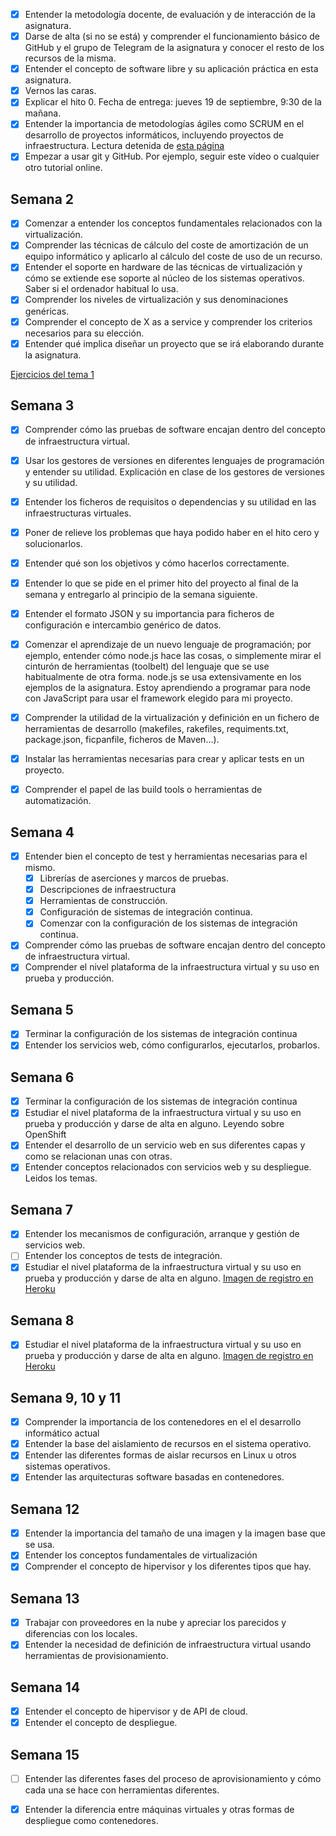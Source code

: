 - [x] Entender la metodología docente, de evaluación y de interacción de la asignatura.
- [x] Darse de alta (si no se está) y comprender el funcionamiento básico de GitHub y el grupo de Telegram de la asignatura y conocer el resto de los recursos de la misma.
- [x] Entender el concepto de software libre y su aplicación práctica en esta asignatura.
- [x] Vernos las caras.
- [x] Explicar el hito 0. Fecha de entrega: jueves 19 de septiembre, 9:30 de la mañana.
- [x] Entender la importancia de metodologías ágiles como SCRUM en el desarrollo de proyectos informáticos, incluyendo proyectos de infraestructura. Lectura detenida de [esta página](https://es.wikipedia.org/wiki/Scrum_(desarrollo_de_software))
- [x] Empezar a usar git y GitHub. Por ejemplo, seguir este vídeo o cualquier otro tutorial online.

## Semana 2

- [x] Comenzar a entender los conceptos fundamentales relacionados con la virtualización.
- [x] Comprender las técnicas de cálculo del coste de amortización de un equipo informático y aplicarlo al cálculo del coste de uso de un recurso.
- [x] Entender el soporte en hardware de las técnicas de virtualización y cómo se extiende ese soporte al núcleo de los sistemas operativos. Saber si el ordenador habitual lo usa.
- [x] Comprender los niveles de virtualización y sus denominaciones genéricas.
- [x] Comprender el concepto de X as a service y comprender los criterios necesarios para su elección.
- [x] Entender qué implica diseñar un proyecto que se irá elaborando durante la asignatura.

[Ejercicios del tema 1](https://github.com/jscoba/IV-autoevaluacion/blob/master/ejercicios/tema1.md)

## Semana 3

- [x] Comprender cómo las pruebas de software encajan dentro del concepto de infraestructura virtual.
- [x] Usar los gestores de versiones en diferentes lenguajes de programación y entender su utilidad. Explicación en clase de los gestores de versiones y su utilidad.
- [x] Entender los ficheros de requisitos o dependencias y su utilidad en las infraestructuras virtuales.

- [x] Poner de relieve los problemas que haya podido haber en el hito cero y solucionarlos.
- [x] Entender qué son los objetivos y cómo hacerlos correctamente.
- [x] Entender lo que se pide en el primer hito del proyecto al final de la semana y entregarlo al principio de la semana siguiente.
- [x] Entender el formato JSON y su importancia para ficheros de configuración e intercambio genérico de datos.
- [x] Comenzar el aprendizaje de un nuevo lenguaje de programación; por ejemplo, entender cómo node.js hace las cosas, o simplemente mirar el cinturón de herramientas (toolbelt) del lenguaje que se use habitualmente de otra forma. node.js se usa extensivamente en los ejemplos de la asignatura. Estoy aprendiendo a programar para node con JavaScript para usar el framework elegido para mi proyecto.
- [x] Comprender la utilidad de la virtualización y definición en un fichero de herramientas de desarrollo (makefiles, rakefiles, requiments.txt, package.json, ficpanfile, ficheros de Maven...).
- [x] Instalar las herramientas necesarias para crear y aplicar tests en un proyecto.
- [x] Comprender el papel de las build tools o herramientas de automatización.

## Semana 4

- [x] Entender bien el concepto de test y herramientas necesarias para el mismo.
    - [x] Librerías de aserciones y marcos de pruebas.
    - [x] Descripciones de infraestructura
    - [x] Herramientas de construcción.
    - [x] Configuración de sistemas de integración continua.
    - [x] Comenzar con la configuración de los sistemas de integración continua.
- [x] Comprender cómo las pruebas de software encajan dentro del concepto de infraestructura virtual.
- [x] Comprender el nivel plataforma de la infraestructura virtual y su uso en prueba y producción.

## Semana 5
- [x] Terminar la configuración de los sistemas de integración continua
- [x] Entender los servicios web, cómo configurarlos, ejecutarlos, probarlos.

## Semana 6
- [x] Terminar la configuración de los sistemas de integración continua
- [x] Estudiar el nivel plataforma de la infraestructura virtual y su uso en prueba y producción y darse de alta en alguno. Leyendo sobre OpenShift
- [x] Entender el desarrollo de un servicio web en sus diferentes capas y como se relacionan unas con otras.
- [x] Entender conceptos relacionados con servicios web y su despliegue. Leidos los temas.

## Semana 7
- [x] Entender los mecanismos de configuración, arranque y gestión de servicios web.
- [ ] Entender los conceptos de tests de integración.
- [x] Estudiar el nivel plataforma de la infraestructura virtual y su uso en prueba y producción y darse de alta en alguno. [Imagen de registro en Heroku](https://github.com/jscoba/IV-autoevaluacion/blob/master/objetivos/s7-heroku.png)

## Semana 8
- [x] Estudiar el nivel plataforma de la infraestructura virtual y su uso en prueba y producción y darse de alta en alguno. [Imagen de registro en Heroku](https://github.com/jscoba/IV-autoevaluacion/blob/master/objetivos/s7-heroku.png)

## Semana 9, 10 y 11
- [x] Comprender la importancia de los contenedores en el el desarrollo informático actual
- [x] Entender la base del aislamiento de recursos en el sistema operativo.
- [x] Entender las diferentes formas de aislar recursos en Linux u otros sistemas operativos.
- [x] Entender las arquitecturas software basadas en contenedores.

## Semana 12

- [x] Entender la importancia del tamaño de una imagen y la imagen base que se usa.
- [x] Entender los conceptos fundamentales de virtualización
- [x] Comprender el concepto de hipervisor y los diferentes tipos que hay.

## Semana 13

- [x] Trabajar con proveedores en la nube y apreciar los parecidos y diferencias con los locales.
- [x] Entender la necesidad de definición de infraestructura virtual usando herramientas de provisionamiento.

## Semana 14
- [x] Entender el concepto de hipervisor y de API de cloud.
- [x] Entender el concepto de despliegue.

## Semana 15
- [ ] Entender las diferentes fases del proceso de aprovisionamiento y cómo cada una se hace con herramientas diferentes.
- [x] Entender la diferencia entre máquinas virtuales y otras formas de despliegue como contenedores.




